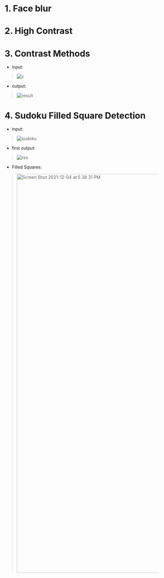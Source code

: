 # 1. Face blur

# 2. High Contrast

# 3. Contrast Methods

- input:

> ![c](https://user-images.githubusercontent.com/87034655/144712699-176171f7-a111-4bad-b69d-aca33738f44f.jpg)

- output:

> ![result](https://user-images.githubusercontent.com/87034655/144712713-a38456e0-675b-42d3-90c9-8706fc128263.jpg)


# 4. Sudoku Filled Square Detection

- input:

> ![sudoku](https://user-images.githubusercontent.com/87034655/144712866-08edcf3e-3203-4bca-a468-68cdd9d098e0.jpg)


- first output:

> ![res](https://user-images.githubusercontent.com/87034655/144712883-28bd25b6-928a-41cf-a2f2-42538fde5bc6.jpg)

- Filled Squares:

> <img width="1300" alt="Screen Shot 2021-12-04 at 5 38 31 PM" src="https://user-images.githubusercontent.com/87034655/144712938-575ef4e0-c96d-4279-a8c6-30796979b948.png">
